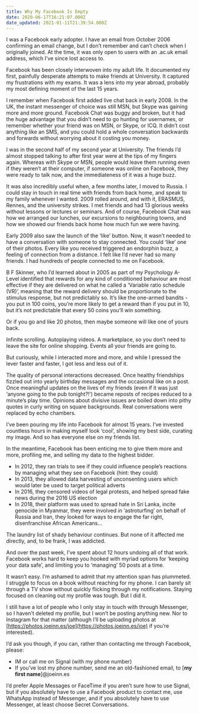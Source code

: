 ```yaml
---
title: Why My Facebook Is Empty
date: 2020-06-17T16:21:07.000Z
date_updated: 2021-01-11T21:39:54.000Z
---
```


I was a Facebook early adopter. I have an email from October 2006 confirming an email change, but I don’t remember and can’t check when I originally joined. At the time, it was only open to users with an .ac.uk email address, which I’ve since lost access to.

Facebook has been closely interwoven into my adult life. It documented my first, painfully desperate attempts to make friends at University. It captured my frustrations with my exams. It was a lens into my year abroad, probably my most defining moment of the last 15 years.

I remember when Facebook first added live chat back in early 2008. In the UK, the instant messenger of choice was still MSN, but Skype was gaining more and more ground. Facebook Chat was buggy and broken, but it had the huge advantage that you didn’t need to go hunting for usernames, or remember whether your friend was on MSN, or Skype, or ICQ. It didn’t cost anything like an SMS, and you could hold a whole conversation backwards and forwards without worrying about it costing you money.

I was in the second half of my second year at University. The friends I’d almost stopped talking to after first year were at the tips of my fingers again. Whereas with Skype or MSN, people would leave them running even if they weren’t at their computer, if someone was online on Facebook, they were ready to talk now, and the immediateness of it was a huge buzz.

It was also incredibly useful when, a few months later, I moved to Russia. I could stay in touch in real time with friends from back home, and speak to my family whenever I wanted. 2009 rolled around, and with it, ERASMUS, Rennes, and the university strikes. I met friends and had 13 glorious weeks without lessons or lectures or seminars. And of course, Facebook Chat was how we arranged our lunches, our excursions to neighbouring towns, and how we showed our friends back home how much fun we were having.

Early 2009 also saw the launch of the ‘like’ button. Now, it wasn’t needed to have a conversation with someone to stay connected. You could ‘like’ one of their photos. Every like you received triggered an endorphin buzz, a feeling of connection from a distance. I felt like I’d never had so many friends. I had hundreds of people connected to me on Facebook.

B F Skinner, who I’d learned about in 2005 as part of my Psychology A-Level identified that rewards for any kind of conditioned behaviour are most effective if they are delivered on what he called a ‘Variable ratio schedule (VR)’, meaning that the reward delivery should be proportionate to the stimulus response, but not predictably so. It’s like the one-armed bandits - you put in 100 coins, you’re more likely to get a reward than if you put in 10, but it’s not predictable that every 50 coins you’ll win something.

Or if you go and like 20 photos, then maybe someone will like one of yours back.

Infinite scrolling. Autoplaying videos. A marketplace, so you don’t need to leave the site for online shopping. Events all your friends are going to.

But curiously, while I interacted more and more, and while I pressed the lever faster and faster, I got less and less out of it.

The quality of personal interactions decreased. Once healthy friendships fizzled out into yearly birthday messages and the occasional like on a post. Once meaningful updates on the lives of my friends (even if it was just ‘anyone going to the pub tonight?!’) became reposts of recipes reduced to a minute’s play time. Opinions about divisive issues are boiled down into pithy quotes in curly writing on square backgrounds. Real conversations were replaced by echo chambers.

I’ve been pouring my life into Facebook for almost 15 years. I’ve invested countless hours in making myself look ‘cool’, showing my best side, curating my image. And so has everyone else on my friends list.

In the meantime, Facebook has been enticing me to give them more and more, profiling me, and selling my data to the highest bidder.

- In 2012, they ran trials to see if they could influence people’s reactions by managing what they see on Facebook (hint: they could)
- In 2013, they allowed data harvesting of unconsenting users which would later be used to target political adverts
- In 2016, they censored videos of legal protests, and helped spread fake news during the 2016 US election
- In 2018, their platform was used to spread hate in Sri Lanka, incite genocide in Myanmar, they were involved in ‘astroturfing’ on behalf of Russia and Iran, they looked for ways to engage the far right, disenfranchise African Americans…

The laundry list of shady behaviour continues. But none of it affected me directly, and, to be frank, I was addicted.

And over the past week, I’ve spent about 12 hours undoing all of that work. Facebook works hard to keep you hooked with myriad options for ‘keeping your data safe’, and limiting you to ‘managing’ 50 posts at a time.

It wasn’t easy. I’m ashamed to admit that my attention span has plummeted. I struggle to focus on a book without reaching for my phone. I can barely sit through a TV show without quickly flicking through my notifications. Staying focused on cleaning out my profile was tough. But I did it.

I still have a lot of people who I only stay in touch with through Messenger, so I haven’t deleted my profile, but I won’t be posting anything new. Nor to Instagram for that matter (although I’ll be uploading photos at [https://photos.joeinn.es/joe](https://photos.joeinn.es/joe) if you’re interested).

I’d ask you though, if you can, rather than contacting me through Facebook, please:

- IM or call me on Signal (with my phone number)
- If you’ve lost my phone number, send me an old-fashioned email, to [**my first name**]@joeinn.es

I’d prefer Apple Messages or FaceTime if you aren’t sure how to use Signal, but if you absolutely have to use a Facebook product to contact me, use WhatsApp instead of Messenger, and if you absolutely have to use Messenger, at least choose Secret Conversations.
